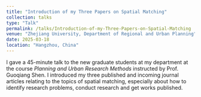 ```yaml
---
title: "Introduction of my Three Papers on Spatial Matching"
collection: talks
type: "Talk"
permalink: /talks/Introduction-of-my-Three-Papers-on-Spatial-Matching
venue: "Zhejiang University, Department of Regional and Urban Planning"
date: 2025-03-18
location: "Hangzhou, China"
---
```


I gave a 45-minute talk to the new graduate students at my department at the course *Planning and Urban Research Methods* instructed by Prof. Guoqiang Shen. I introduced my three published and incoming journal articles relating to the topics of spatial matching, especially about how to identify research problems, conduct research and get works published.
